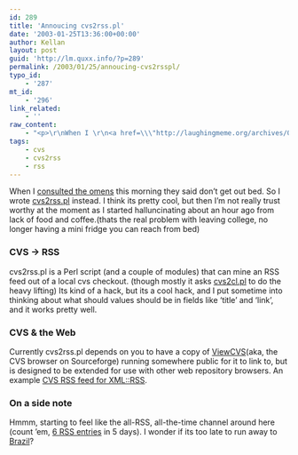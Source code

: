 ```yaml
---
id: 289
title: 'Annoucing cvs2rss.pl'
date: '2003-01-25T13:36:00+00:00'
author: Kellan
layout: post
guid: 'http://lm.quxx.info/?p=289'
permalink: /2003/01/25/annoucing-cvs2rsspl/
typo_id:
    - '287'
mt_id:
    - '296'
link_related:
    - ''
raw_content:
    - "<p>\r\nWhen I \r\n<a href=\\\"http://laughingmeme.org/archives/000294.html#000294\\\">consulted the omens</a> this morning they said don\\'t get out bed.  So I wrote\r\n<a href=\\\"/cvs2rss/\\\">cvs2rss.pl</a> instead.  I think its pretty cool, but then I\\'m not really trust worthy at the moment as I started halluncinating about\r\nan hour ago from lack of food and coffee.(thats the real problem with leaving college, no longer having a mini fridge you can reach from bed)\r\n</p>\r\n<p>\r\n<h3>CVS -> RSS</h3>\r\ncvs2rss.pl is a Perl script (and a couple of modules) that can mine an RSS feed\r\nout of a local cvs checkout. (though mostly it asks \r\n<a href=\\\"http://www.red-bean.com/cvs2cl\\\">cvs2cl.pl</a> to do the heavy\r\nlifting)\r\n</p>\r\n<p>\r\nIts kind of a hack, but its a cool hack, and I put sometime into thinking about\r\nwhat should values should be in fields like \\'title\\' and \\'link\\', and it works\r\npretty well.\r\n</p>\r\n<p>\r\n<h3>CVS & the Web</h3>\r\nCurrently cvs2rss.pl depends on you to have a copy of <a\r\nhref=\\\"http://viewcvs.sf.net\\\">ViewCVS</a>(aka, the CVS browser on Sourceforge)\r\nrunning somewhere public for it to link to, but is designed to be extended for\r\nuse with other web repository browsers.\r\n</p>\r\n<p>\r\nAn example <a href=\\\"/cvs2rss/xml_rss.rdf\\\">CVS RSS feed for XML::RSS</a>.\r\n</p>\r\n<p>\r\n<h3>On a side note</h3>\r\nHmmm, starting to feel like the all-RSS, all-the-time channel around here (count \\'em, \r\n<a href=\\\"/archives/cat_rss.html\\\">6 RSS entries</a> in 5 days).  I wonder if its too late to run away to \r\n<a href=\\\"http://www.portoalegre2003.org/publique/index02I.htm\\\">Brazil</a>? \r\n</p>"
tags:
    - cvs
    - cvs2rss
    - rss
---
```


When I [consulted the omens](http://laughingmeme.org/archives/000294.html#000294) this morning they said don’t get out bed. So I wrote [cvs2rss.pl](/cvs2rss/) instead. I think its pretty cool, but then I’m not really trust worthy at the moment as I started halluncinating about an hour ago from lack of food and coffee.(thats the real problem with leaving college, no longer having a mini fridge you can reach from bed)

### CVS -&gt; RSS

cvs2rss.pl is a Perl script (and a couple of modules) that can mine an RSS feed out of a local cvs checkout. (though mostly it asks [cvs2cl.pl](http://www.red-bean.com/cvs2cl) to do the heavy lifting) Its kind of a hack, but its a cool hack, and I put sometime into thinking about what should values should be in fields like ‘title’ and ‘link’, and it works pretty well.

### CVS &amp; the Web

Currently cvs2rss.pl depends on you to have a copy of [ViewCVS](http://viewcvs.sf.net)(aka, the CVS browser on Sourceforge) running somewhere public for it to link to, but is designed to be extended for use with other web repository browsers. An example [CVS RSS feed for XML::RSS](/cvs2rss/xml_rss.rdf).

### On a side note

Hmmm, starting to feel like the all-RSS, all-the-time channel around here (count ’em, [6 RSS entries](/archives/cat_rss.html) in 5 days). I wonder if its too late to run away to [Brazil](http://www.portoalegre2003.org/publique/index02I.htm)? 